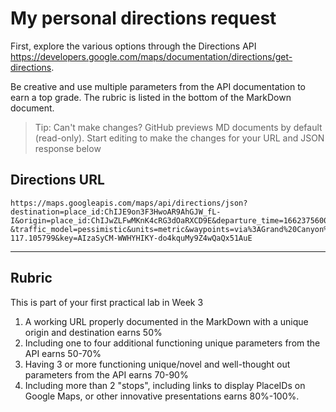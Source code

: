 # My personal directions request

First, explore the various options through the Directions API https://developers.google.com/maps/documentation/directions/get-directions. 

Be creative and use multiple parameters from the API documentation to earn a top grade. The rubric is listed in the bottom of the MarkDown document. 

> Tip: Can't make changes? GitHub previews MD documents by default (read-only). Start editing to make the changes for your URL and JSON response below

## Directions URL

```
https://maps.googleapis.com/maps/api/directions/json?destination=place_id:ChIJE9on3F3HwoAR9AhGJW_fL-I&origin=place_id:ChIJwZLFwMKnK4cRG3dOaRXCD9E&departure_time=1662375600&avoid=tolls
&traffic_model=pessimistic&units=metric&waypoints=via%3AGrand%20Canyon%2C%20USA%7Cvia%3ALas%20Vegas%2C%20USA%7Cvia%3A36.604416%2C-117.105799&key=AIzaSyCM-WWHYHIKY-do4kquMy9Z4wQaQx51AuE
```


____
## Rubric

This is part of your first practical lab in Week 3 

1. A working URL properly documented in the MarkDown with a unique origin and destination earns 50%
2. Including one to four additional functioning unique parameters from the API earns 50-70%
3. Having 3 or more functioning unique/novel and well-thought out parameters from the API earns 70-90%
4. Including more than 2 "stops", including links to display PlaceIDs on Google Maps, or other innovative presentations earns 80%-100%. 
